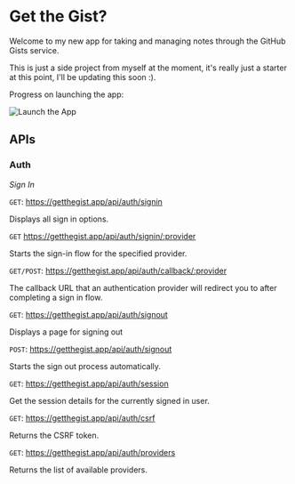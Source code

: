 # Get the Gist?

Welcome to my new app for taking and managing notes through the GitHub Gists service.

This is just a side project from myself at the moment, it's really just a starter at this point, I'll be updating this soon :).

Progress on launching the app:

![Launch the App](https://img.shields.io/github/milestones/progress/nicholasgriffintn/getthegist.app/1?label=Launch%20the%20App%21)

## APIs

### Auth

_Sign In_

`GET`: https://getthegist.app/api/auth/signin

Displays all sign in options.

`GET` https://getthegist.app/api/auth/signin/:provider

Starts the sign-in flow for the specified provider.

`GET/POST`: https://getthegist.app/api/auth/callback/:provider

The callback URL that an authentication provider will redirect you to after completing a sign in flow.

`GET`: https://getthegist.app/api/auth/signout

Displays a page for signing out

`POST`: https://getthegist.app/api/auth/signout

Starts the sign out process automatically.

`GET`: https://getthegist.app/api/auth/session

Get the session details for the currently signed in user.

`GET`: https://getthegist.app/api/auth/csrf

Returns the CSRF token.

`GET`: https://getthegist.app/api/auth/providers

Returns the list of available providers.
